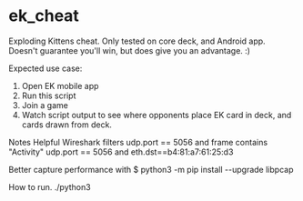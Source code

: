 # ek_cheat

Exploding Kittens cheat.
Only tested on core deck, and Android app.
Doesn't guarantee you'll win, but does give you an advantage. :)

Expected use case:
1. Open EK mobile app
2. Run this script
3. Join a game
4. Watch script output to see where opponents place EK card in deck, and cards drawn from deck.

Notes
Helpful Wireshark filters
    udp.port == 5056 and frame contains "Activity"
    udp.port == 5056 and eth.dst==b4:81:a7:61:25:d3

Better capture performance with
    $ python3 -m pip install --upgrade libpcap

How to run.
./python3 <script name> <local network interface name> <ip address of device running EK>

Known bugs:
Sometimes the terminal rceives what appear to be control characters.
TODO: Investigate if better sanitization of bytes from the wire is needed.
